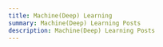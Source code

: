 ```yaml
---
title: Machine(Deep) Learning
summary: Machine(Deep) Learning Posts
description: Machine(Deep) Learning Posts
---
```

